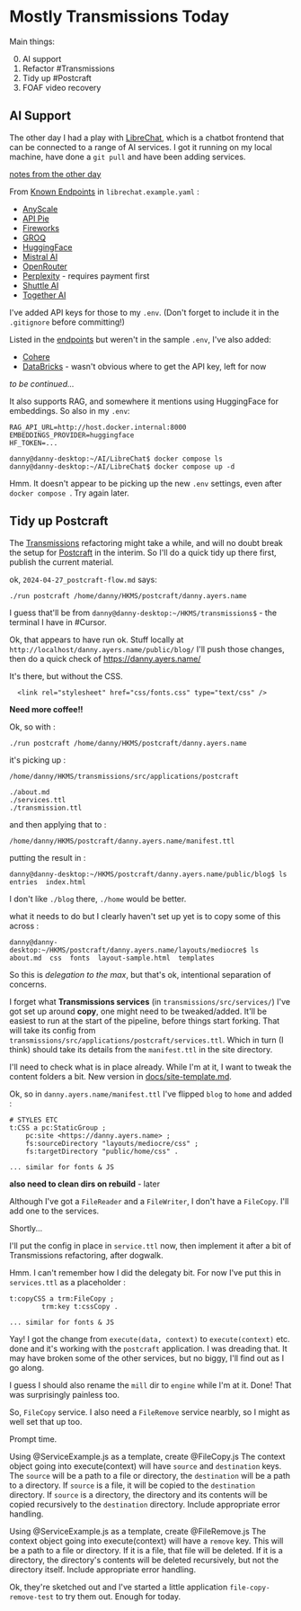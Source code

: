 # Mostly Transmissions Today

Main things:

0. AI support
1. Refactor #Transmissions
2. Tidy up #Postcraft
3. FOAF video recovery

## AI Support

The other day I had a play with [LibreChat](https://www.librechat.ai/), which is a chatbot frontend that can be connected to a range of AI services. I got it running on my local machine, have done a `git pull` and have been adding services.

[notes from the other day]()

From [Known Endpoints](https://www.librechat.ai/docs/configuration/librechat_yaml/ai_endpoints) in `librechat.example.yaml` :

- [AnyScale](https://anyscale.com/)
- [API Pie](https://apipie.ai/)
- [Fireworks](https://fireworks.ai/)
- [GROQ](https://groq.ai/)
- [HuggingFace](https://huggingface.co/)
- [Mistral AI](https://mistral.ai/)
- [OpenRouter](https://openrouter.ai/)
- [Perplexity](https://perplexity.ai/) - requires payment first
- [Shuttle AI](https://shuttleai.app/)
- [Together AI](https://api.together.ai/)

I've added API keys for those to my `.env`. (Don't forget to include it in the `.gitignore` before committing!)

Listed in the [endpoints](https://www.librechat.ai/docs/configuration/librechat_yaml/ai_endpoints) but weren't in the sample `.env`, I've also added:

- [Cohere](https://cohere.com)
- [DataBricks](https://databricks.com) - wasn't obvious where to get the API key, left for now

_to be continued..._

It also supports RAG, and somewhere it mentions using HuggingFace for embeddings. So also in my `.env`:

```
RAG_API_URL=http://host.docker.internal:8000
EMBEDDINGS_PROVIDER=huggingface
HF_TOKEN=...
```

```
danny@danny-desktop:~/AI/LibreChat$ docker compose ls
danny@danny-desktop:~/AI/LibreChat$ docker compose up -d
```

Hmm. It doesn't appear to be picking up the new `.env` settings, even after `docker compose `. Try again later.

## Tidy up Postcraft

The [Transmissions](https://github.com/danja/transmissions) refactoring might take a while, and will no doubt break the setup for [Postcraft](https://github.com/danja/postcraft) in the interim. So I'll do a quick tidy up there first, publish the current material.

ok, `2024-04-27_postcraft-flow.md` says:

```
./run postcraft /home/danny/HKMS/postcraft/danny.ayers.name
```

I guess that'll be from `danny@danny-desktop:~/HKMS/transmissions$` - the terminal I have in #Cursor.

Ok, that appears to have run ok. Stuff locally at `http://localhost/danny.ayers.name/public/blog/`
I'll push those changes, then do a quick check of https://danny.ayers.name/

It's there, but without the CSS.

```
  <link rel="stylesheet" href="css/fonts.css" type="text/css" />
```

**Need more coffee!!**

Ok, so with :

```
./run postcraft /home/danny/HKMS/postcraft/danny.ayers.name
```

it's picking up :

```
/home/danny/HKMS/transmissions/src/applications/postcraft

./about.md
./services.ttl
./transmission.ttl
```

and then applying that to :

```
/home/danny/HKMS/postcraft/danny.ayers.name/manifest.ttl
```

putting the result in :

```
danny@danny-desktop:~/HKMS/postcraft/danny.ayers.name/public/blog$ ls
entries  index.html
```

I don't like `./blog` there, `./home` would be better.

what it needs to do but I clearly haven't set up yet is to copy some of this across :

```
danny@danny-desktop:~/HKMS/postcraft/danny.ayers.name/layouts/mediocre$ ls
about.md  css  fonts  layout-sample.html  templates
```

So this is _delegation to the max_, but that's ok, intentional separation of concerns.

I forget what **Transmissions services** (in `transmissions/src/services/`) I've got set up around **copy**, one might need to be tweaked/added.
It'll be easiest to run at the start of the pipeline, before things start forking.
That will take its config from `transmissions/src/applications/postcraft/services.ttl`. Which in turn (I think) should take its details from the `manifest.ttl` in the site directory.

I'll need to check what is in place already. While I'm at it, I want to tweak the content folders a bit. New version in [docs/site-template.md](https://github.com/danja/postcraft/blob/main/docs/site-template.md).

Ok, so in `danny.ayers.name/manifest.ttl` I've flipped `blog` to `home` and added :

```
# STYLES ETC
t:CSS a pc:StaticGroup ;
    pc:site <https://danny.ayers.name> ;
    fs:sourceDirectory "layouts/mediocre/css" ;
    fs:targetDirectory "public/home/css" .

... similar for fonts & JS
```

**also need to clean dirs on rebuild** - later

Although I've got a `FileReader` and a `FileWriter`, I don't have a `FileCopy`. I'll add one to the services.

Shortly...

I'll put the config in place in `service.ttl` now, then implement it after a bit of Transmissions refactoring, after dogwalk.

Hmm. I can't remember how I did the delegaty bit. For now I've put this in `services.ttl` as a placeholder :

```
t:copyCSS a trm:FileCopy ;
        trm:key t:cssCopy .

... similar for fonts & JS
```

Yay! I got the change from `execute(data, context)` to `execute(context)` etc. done and it's working with the `postcraft` application. I was dreading that. It may have broken some of the other services, but no biggy, I'll find out as I go along.

I guess I should also rename the `mill` dir to `engine` while I'm at it. Done! That was surprisingly painless too.

So, `FileCopy` service. I also need a `FileRemove` service nearbly, so I might as well set that up too.

Prompt time.

Using @ServiceExample.js as a template, create @FileCopy.js The context object going into execute(context) will have `source` and `destination` keys. The `source` will be a path to a file or directory, the `destination` will be a path to a directory. If `source` is a file, it will be copied to the `destination` directory. If `source` is a directory, the directory and its contents will be copied recursively to the `destination` directory. Include appropriate error handling.

Using @ServiceExample.js as a template, create @FileRemove.js The context object going into execute(context) will have a `remove` key. This will be a path to a file or directory. If it is a file, that file will be deleted. If it is a directory, the directory's contents will be deleted recursively, but not the directory itself. Include appropriate error handling.

Ok, they're sketched out and I've started a little application `file-copy-remove-test` to try them out.
Enough for today.
